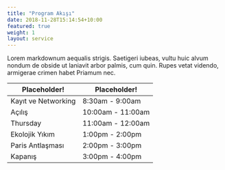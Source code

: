 ```yaml
---
title: "Program Akışı"
date: 2018-11-28T15:14:54+10:00
featured: true
weight: 1
layout: service
---
```


Lorem markdownum aequalis strigis. Saetigeri iubeas, vultu huic alvum nondum
de obside ut laniavit arbor palmis, cum quin. Rupes vetat videndo, armigerae
crimen habet Priamum nec.


| Placeholder!        | Placeholder!      |
|---------------------|-------------------|
| Kayıt ve Networking | 8:30am - 9:00am   |
| Açılış              | 10:00am - 11:00am |
| Thursday            | 11:00am - 12:00am |
| Ekolojik Yıkım      | 1:00pm - 2:00pm   |
| Paris Antlaşması    | 2:00pm - 3:00pm   |
| Kapanış             | 3:00pm - 4:00pm   |

